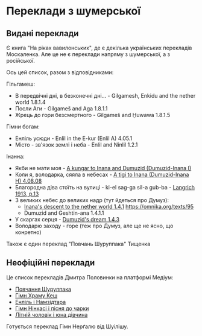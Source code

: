 # Переклади з шумерської

## Видані переклади

Є книга "На ріках вавилонських", де є декілька українських перекладів Москаленка. Але це не є переклади напряму з шумерської, а з російської.

Ось цей список, разом з відповідниками:

Гільгамеш:

 - В передвічні дні, в безконечні дні... - Gilgamesh, Enkidu and the nether world 1.8.1.4
 - Посли Аги - Gilgameš and Aga 1.8.1.1
 - Жрець до гори безсмертного - Gilgameš and Ḫuwawa 1.8.1.5

Гімни богам:

 - Енліль усюди - Enlil in the E-kur (Enlil A) 4.05.1
 - Місто - зв'язок землі і неба - Enlil and Ninlil 1.2.1

Інанна:

 - Якби не мати моя - [A kungar to Inana and Dumuzid (Dumuzid-Inana I)](https://etcsl.orinst.ox.ac.uk/section4/tr40809.htm)
 - Коли я, володарка, сяяла в небесах - [A tigi to Inana (Dumuzid-Inana H) 4.08.08](https://etcsl.orinst.ox.ac.uk/cgi-bin/etcsl.cgi?text=t.4.08.08&display=Crit&charenc=gcirc&lineid=t40808.p4#t40808.p4)
 - Благородна діва стоїть на вулиці - ki-el sag-ga sil-a gub-ba - [Langrich 1913, p.13](https://archive.org/details/babylonianliturg00langrich/page/12/mode/2up?view=theater)
 - З великих небес до великих надр (тут йдеться про Думуз):
   - [Inana's descent to the nether world 1.4.1](https://etcsl.orinst.ox.ac.uk/section1/tr141.htm)  https://omnika.org/texts/95
   - Dumuzid and Geshtin-ana 1.4.1.1
 - У скаргах серця - [Dumuzid's dream 1.4.3](https://etcsl.orinst.ox.ac.uk/section1/tr143.htm)
 - Володарю заходу - горе (теж про Думуз, але ще не ясно, що конретно)

Також є один переклад "Повчань Шуруппака" Тищенка

## Неофіційні переклади 

Це список перекладів Дмитра Половинки на платформі Медіум:

 - [Повчання Шуруппака](https://medium.com/@navpil/shuruppak-b055548e6db1)
 - [Гімн Храму Кеш](https://medium.com/@navpil/kesh-temple-hymn-ua-f9904db827bf)
 - [Енліль і Намзідтара](https://medium.com/@navpil/enlil-i-namzidtara-155200e707e9)
 - [Гімн Нінкасі і пісня до чарки](https://medium.com/@navpil/beer-ninkasi-8cdbeec484dc)
 - [Літній чоловік і юна дівчина](https://medium.com/@navpil/old-man-young-girl-6ecc941b0894)

Готується переклад Гімн Нерґалю від Шуілішу.
